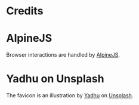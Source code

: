 # Credits

# AlpineJS

Browser interactions are handled by
[AlpineJS](https://alpinejs.dev).

# Yadhu on Unsplash

The favicon is an illustration by
[Yadhu](https://unsplash.com/@yadhu3?utm_source=unsplash&utm_medium=referral&utm_content=creditCopyText)
on
[Unsplash](https://unsplash.com/illustrations/a-piece-of-cheese-with-dots-on-it-_HNIjbF2Iyo?utm_source=unsplash&utm_medium=referral&utm_content=creditCopyText).

